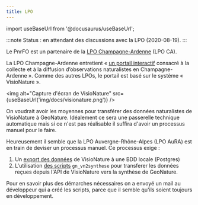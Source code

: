 ```yaml
---
title: LPO
---
```

import useBaseUrl from '@docusaurus/useBaseUrl';

:::note
Status : en attendant des discussions avec la LPO (2020-08-19).
:::

Le PnrFO est un partenaire de la [LPO Champagne-Ardenne](http://champagne-ardenne.lpo.fr) (LPO CA).

La LPO Champagne-Ardenne entretient « [un portail interactif](https://www.faune-champagne-ardenne.org)  consacré à la collecte et à la diffusion d’observations naturalistes en Champagne-Ardenne ». Comme des autres LPOs, le portail est basé sur le système « VisioNature ».

<img alt="Capture d'écran de VisioNature" src={useBaseUrl('img/docs/visionature.png')} />

On voudrait avoir les moyennes pour transférer des données naturalistes de VisioNature à GeoNature. Idéalement ce sera une passerelle technique automatique mais si ce n'est pas réalisable il suffira d'avoir un processus manuel pour le faire.

Heureusement il semble que la LPO Auvergne-Rhône-Alpes (LPO AuRA) est en train de deviser un processus manuel. Ce processus exige :

1. Un [export des données](https://framagit.org/lpo/Client_API_VN/) de VisioNature à une BDD locale (Postgres)
2. L'utilisation [des scripts](https://framagit.org/lpoaura/geonature/gn_vn2synthese/-/tree/develop) `gn_vn2synthese` pour transferer les données reçues depuis l'API de VisioNature vers la synthèse de GeoNature.

Pour en savoir plus des démarches nécessaires on a envoyé un mail au développeur qui a créé les scripts, parce que il semble qu'ils soient toujours en développement.
